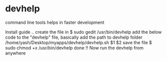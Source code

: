 # devhelp
command line tools helps in faster development

Install guide .. 
create the file in 
$ sudo gedit /usr/bin/devhelp
add the below code to the "devhelp" file, basically add the path to devhelp folder
/home/yash/Desktop/myapps/devhelp/devhelp.sh $1 $2
save the file
$ sudo chmod +x /usr/bin/devhelp
done !!
Now run the devhelp from anywhere 
